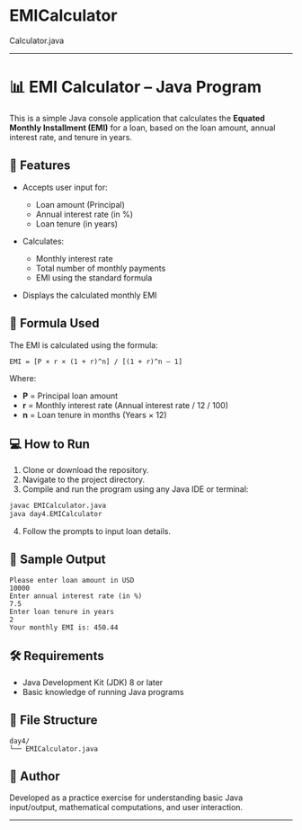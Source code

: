 # EMICalculator
Calculator.java


---

# 📊 EMI Calculator – Java Program

This is a simple Java console application that calculates the **Equated Monthly Installment (EMI)** for a loan, based on the loan amount, annual interest rate, and tenure in years.

## 📌 Features

* Accepts user input for:

  * Loan amount (Principal)
  * Annual interest rate (in %)
  * Loan tenure (in years)
* Calculates:

  * Monthly interest rate
  * Total number of monthly payments
  * EMI using the standard formula
* Displays the calculated monthly EMI

## 📐 Formula Used

The EMI is calculated using the formula:

```
EMI = [P × r × (1 + r)^n] / [(1 + r)^n – 1]
```

Where:

* **P** = Principal loan amount
* **r** = Monthly interest rate (Annual interest rate / 12 / 100)
* **n** = Loan tenure in months (Years × 12)

## 💻 How to Run

1. Clone or download the repository.
2. Navigate to the project directory.
3. Compile and run the program using any Java IDE or terminal:

```bash
javac EMICalculator.java
java day4.EMICalculator
```

4. Follow the prompts to input loan details.

## 🧾 Sample Output

```
Please enter loan amount in USD
10000
Enter annual interest rate (in %)
7.5
Enter loan tenure in years
2
Your monthly EMI is: 450.44
```

## 🛠 Requirements

* Java Development Kit (JDK) 8 or later
* Basic knowledge of running Java programs

## 📁 File Structure

```
day4/
└── EMICalculator.java
```

## 🧠 Author

Developed as a practice exercise for understanding basic Java input/output, mathematical computations, and user interaction.

---


